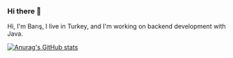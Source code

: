 ### Hi there 👋

Hi, I'm Barış, I live in Turkey, and I'm working on backend development with Java.

[![Anurag's GitHub stats](https://github-readme-stats.vercel.app/api?username=baris-gungorr)](https://github.com/anuraghazra/github-readme-stats)
